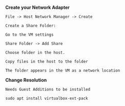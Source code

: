 **Create your Network Adapter**

    File -> Host Network Manager -> Create

    Create a Share Folder:

    Go to the VM settings

    Share Folder -> Add Share

    Choose folder in the host.

    Copy files in the host to the folder

    The folder appears in the VM as a network location


**Change Resolution**

    Needs Guest Additions to be installed

    sudo apt install virtualbox-ext-pack
